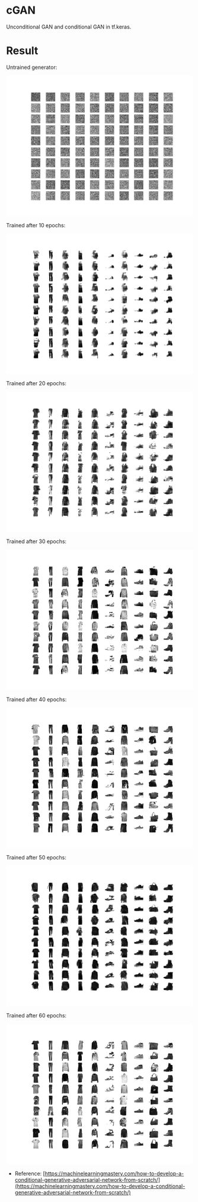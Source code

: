 # cGAN

Unconditional GAN and conditional GAN in tf.keras.

# Result

Untrained generator:

![0](cgan_result0.png)

Trained after 10 epochs:

![1](cgan_result.png)

Trained after 20 epochs:

![2](cgan_result1.png)

Trained after 30 epochs:

![3](cgan_result2.png)

Trained after 40 epochs:

![4](cgan_result3.png)

Trained after 50 epochs:

![5](cgan_result4.png)

Trained after 60 epochs:

![6](cgan_result5.png)

+ Reference: [https://machinelearningmastery.com/how-to-develop-a-conditional-generative-adversarial-network-from-scratch/](https://machinelearningmastery.com/how-to-develop-a-conditional-generative-adversarial-network-from-scratch/)
